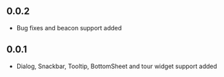 ## 0.0.2

- Bug fixes and beacon support added

## 0.0.1

- Dialog, Snackbar, Tooltip, BottomSheet and tour widget support added
